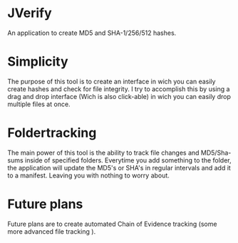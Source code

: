 JVerify
=======

An application to create MD5 and SHA-1/256/512 hashes.

Simplicity
=======
The purpose of this tool is to create an interface in wich you can easily create hashes and check for file integrity.
I try to accomplish this by using a drag and drop interface (Wich is also click-able) in wich you can easily drop multiple files at once.

Foldertracking
=======

The main power of this tool is the ability to track file changes and MD5/Sha-sums inside of specified folders. Everytime you add something to the folder, the application will update the MD5's or SHA's in regular intervals and add it to a manifest. Leaving you with nothing to worry about.

Future plans
=======

Future plans are to create automated Chain of Evidence tracking (some more advanced file tracking ).
